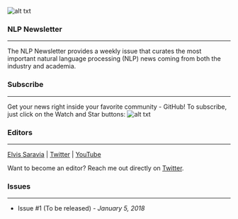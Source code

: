 ![alt txt](https://github.com/omarsar/nlp_newsletter/blob/master/resources/nlp_cover.png)

### NLP Newsletter
---
The NLP Newsletter provides a weekly issue that curates the most important natural language processing (NLP) news coming from both the industry and academia.

### Subscribe
---
Get your news right inside your favorite community - GitHub! To subscribe, just click on the Watch and Star buttons:
![alt txt](https://github.com/omarsar/nlp_newsletter/blob/master/resources/nlp_newsletter.gif)

### Editors
---
[Elvis Saravia](http://elvissaravia.com/) | [Twitter](https://twitter.com/omarsar0) | [YouTube](https://www.youtube.com/channel/UCyna_OxOWL7IEuOwb7WhmxQ)

Want to become an editor? Reach me out directly on [Twitter](https://twitter.com/omarsar0).

### Issues
---
- Issue #1 (To be released) - *January 5, 2018*